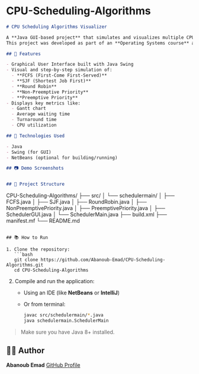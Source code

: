 # CPU-Scheduling-Algorithms

```markdown
# CPU Scheduling Algorithms Visualizer

A **Java GUI-based project** that simulates and visualizes multiple CPU scheduling algorithms.  
This project was developed as part of an **Operating Systems course** assignment to help demonstrate how different CPU schedulers operate and affect process execution order and waiting time.

## 🧠 Features

- Graphical User Interface built with Java Swing
- Visual and step-by-step simulation of:
  - **FCFS (First-Come First-Served)**
  - **SJF (Shortest Job First)**
  - **Round Robin**
  - **Non-Preemptive Priority**
  - **Preemptive Priority**
- Displays key metrics like:
  - Gantt chart
  - Average waiting time
  - Turnaround time
  - CPU utilization

## 📌 Technologies Used

- Java
- Swing (for GUI)
- NetBeans (optional for building/running)

## 📷 Demo Screenshots


## 📁 Project Structure

```

CPU-Scheduling-Algorithms/
├── src/
│   └── schedulermain/
│       ├── FCFS.java
│       ├── SJF.java
│       ├── RoundRobin.java
│       ├── NonPreemptivePriority.java
│       ├── PreemptivePriority.java
│       ├── SchedulerGUI.java
│       └── SchedulerMain.java
├── build.xml
├── manifest.mf
└── README.md

````

## 📚 How to Run

1. Clone the repository:
   ```bash
   git clone https://github.com/Abanoub-Emad/CPU-Scheduling-Algorithms.git
   cd CPU-Scheduling-Algorithms
````

2. Compile and run the application:

   * Using an IDE (like **NetBeans** or **IntelliJ**)
   * Or from terminal:

     ```bash
     javac src/schedulermain/*.java
     java schedulermain.SchedulerMain
     ```

> Make sure you have Java 8+ installed.

## 🧑‍💻 Author

**Abanoub Emad**
[GitHub Profile](https://github.com/Abanoub-Emad)
